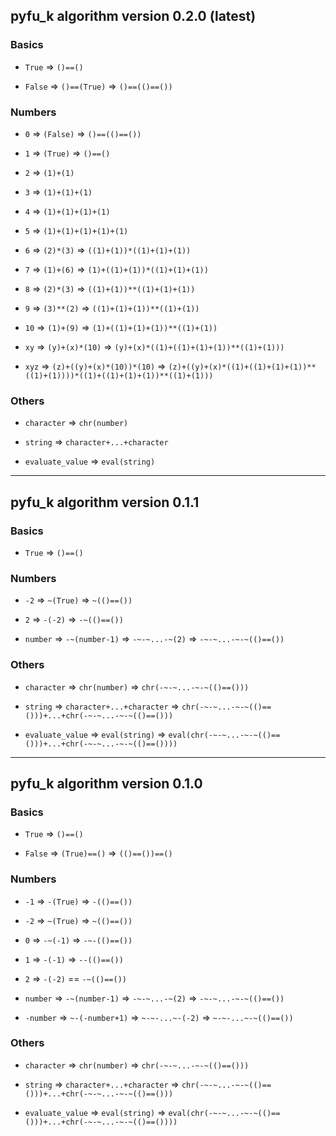 ## pyfu_k algorithm version 0.2.0 (latest)

### Basics

- `True` => `()==()`

- `False` => `()==(True)` => `()==(()==())`

### Numbers

- `0` => `(False)` => `()==(()==())`

- `1` => `(True)` => `()==()`

- `2` => `(1)+(1)`

- `3` => `(1)+(1)+(1)`

- `4` => `(1)+(1)+(1)+(1)`

- `5` => `(1)+(1)+(1)+(1)+(1)`

- `6` => `(2)*(3)` => `((1)+(1))*((1)+(1)+(1))`

- `7` => `(1)+(6)` => `(1)+((1)+(1))*((1)+(1)+(1))`

- `8` => `(2)*(3)` => `((1)+(1))**((1)+(1)+(1))`

- `9` => `(3)**(2)` => `((1)+(1)+(1))**((1)+(1))`

- `10` => `(1)+(9)` => `(1)+((1)+(1)+(1))**((1)+(1))`

- `xy` => `(y)+(x)*(10)` => `(y)+(x)*((1)+((1)+(1)+(1))**((1)+(1)))`

- `xyz` => `(z)+((y)+(x)*(10))*(10)` => `(z)+((y)+(x)*((1)+((1)+(1)+(1))**((1)+(1))))*((1)+((1)+(1)+(1))**((1)+(1)))`

### Others

- `character` => `chr(number)`

- `string` => `character+...+character`

- `evaluate_value` => `eval(string)`

---

## pyfu_k algorithm version 0.1.1

### Basics

- `True` => `()==()`

### Numbers

- `-2` => `~(True)` => `~(()==())`

- `2` => `-(-2)` => `-~(()==())`

- `number` => `-~(number-1)` => `-~-~...-~(2)` => `-~-~...-~-~(()==())`

### Others

- `character` => `chr(number)` => `chr(-~-~...-~-~(()==()))`

- `string` => `character+...+character` => `chr(-~-~...-~-~(()==()))+...+chr(-~-~...-~-~(()==()))`

- `evaluate_value` => `eval(string)` => `eval(chr(-~-~...-~-~(()==()))+...+chr(-~-~...-~-~(()==())))`

---

## pyfu_k algorithm version 0.1.0

### Basics

- `True` => `()==()`

- `False` => `(True)==()` => `(()==())==()`

### Numbers

- `-1` => `-(True)` => `-(()==())`

- `-2` => `~(True)` => `~(()==())`

- `0` => `-~(-1)` => `-~-(()==())`

- `1` => `-(-1)` => `--(()==())`

- `2` => `-(-2)`  == `-~(()==())`

- `number` => `-~(number-1)` => `-~-~...-~(2)` => `-~-~...-~-~(()==())`

- `-number` => `~-(-number+1)` => `~-~-...~-(-2)` => `~-~-...~-~(()==())`

### Others

- `character` => `chr(number)` => `chr(-~-~...-~-~(()==()))`

- `string` => `character+...+character` => `chr(-~-~...-~-~(()==()))+...+chr(-~-~...-~-~(()==()))`

- `evaluate_value` => `eval(string)` => `eval(chr(-~-~...-~-~(()==()))+...+chr(-~-~...-~-~(()==())))`
